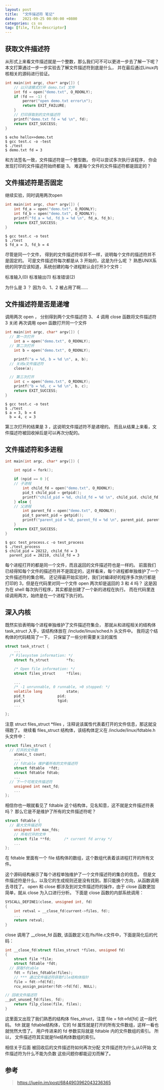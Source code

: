 ```yaml
---
layout: post
title:  "文件描述符 笔记"
date:   2021-09-25 00:00:00 +0800
categories: cs os
tag: [file, file-descriptor]
---
```


## 获取文件描述符

从形式上来看文件描述就是一个整数，那么我们可不可以更进一步去了解一下呢？
本文打算通过一步一步实验去了解文件描述符到底是什么， 并在最后通过Linux内核相关的源码进行验证。

```c
int main(int argc, char* argv[]) {
	// 以只读模式打开 demo.txt 文件
	int fd = open("demo.txt", O_RDONLY);
	if (fd == -1) {
		perror("open demo.txt error\n");
		return EXIT_FAILURE;
	}
	// 打印获取到的文件描述符
	printf("demo.txt fd = %d \n", fd);
	return EXIT_SUCCESS;
}
```

```shell
$ echo hello>>demo.txt
$ gcc test.c -o -test
$ ./test
$ demo.txt fd = 3
```

和方法签名一致，文件描述符是一个整型数。
你可以尝试多次执行该程序， 你会发现打印的文件描述符始终都是 3。
难道每个文件的文件描述符都是固定的？

## 文件描述符是否固定

继续实验，同时调用两次open

```c
int main(int argc, char* argv[]) {
	int fd_a = open("demo.txt", O_RDONLY);
	int fd_b = open("demo.txt", O_RDONLY);
	printf("fd_a = %d, fd_b = %d \n", fd_a, fd_b);
	return EXIT_SUCCESS;
}
```

```shell
$ gcc test.c -o test
$ ./test
$ fd_a = 3, fd_b = 4
```

尽管是同一个文件， 得到的文件描述符却并不一样，说明每个文件的描述符并不是固定的。
可是文件描述符每次都是从 3 开始的，这是为什么呢 ？
熟悉UNIX系统的同学应该知道，系统创建的每个进程默认会打开3个文件：

标准输入(0)
标准输出(1)
标准错误(2)

为什么是 3 ？ 因为 0、1、2 被占用了啊......

## 文件描述符是否是递增

调用两次 open ， 分别得到两个文件描述符 3、 4
调用 close 函数将文件描述符 3 关闭
再次调用 open 函数打开同一个文件

```c
int main(int argc, char* argv[]) {
  // 第一次打开
	int a = open("demo.txt", O_RDONLY);
  // 第二次打开
	int b = open("demo.txt", O_RDONLY);

	printf("a = %d, b = %d \n", a, b);
  // 关闭a文件描述符
	close(a);

  // 第三次打开
	int c = open("demo.txt", O_RDONLY);
	printf("b = %d, c = %d \n", b, c);
	return EXIT_SUCCESS;
}
```

```shell
$ gcc test.c -o test
$ ./test
$ a = 3, b = 4
  b = 4, c = 3
```

第三次打开的结果是 3 ，这说明文件描述符不是递增的。
而且从结果上来看，文件描述符被回收掉后是可以再次分配的。

## 文件描述符和多进程

```c
int main(int argc, char* argv[]) {

	int npid = fork();
	
	if (npid == 0 ){
	// 子进程
		int child_fd = open("demo.txt", O_RDONLY);
		pid_t child_pid = getpid();
		printf("child_pid = %d, child_fd = %d \n", child_pid, child_fd);
	} else {
	// 父进程
		int parent_fd = open("demo.txt", O_RDONLY);
		pid_t parent_pid = getpid();
		printf("parent_pid = %d, parent_fd = %d \n", parent_pid, parent_fd);
	}
	return EXIT_SUCCESS;
}
```

```shell
$ gcc test_process.c -o test_process
$ ./test_process
$ child_pid = 28212, child_fd = 3
  parent_pid = 28210, child_fd = 3
```

每个进程打开的都是同一个文件，而且返回的文件描述符也是一样的。
前面我们已经得知每个文件的描述符并不是固定的，这样看来，每个进程都单独维护了一个文件描述符的集合啊。
还记得最开始实验时，我们对编译好的程序多次执行都是打印的 3，但是在代码里对同一个文件 open 两次却是返回的 3 和 4 吗？
这是因为在 shell 每次执行程序，其实都是创建了一个新的进程在执行。
而在代码里连续调用两次，始终是在一个进程下执行的。

## 深入内核

既然实验表明每个进程单独维护了文件描述符集合， 那就从和进程相关的结构体 task_struct 入手，该结构体放在 /include/linux/sched.h 头文件中。
我将这个结构体的代码精简了一下， 只保留了一些分析需要关注的属性

```c
struct task_struct {
    ...
  /* Filesystem information: */
	struct fs_struct		*fs;

	/* Open file information: */
	struct files_struct		*files;
	
	...
	/* -1 unrunnable, 0 runnable, >0 stopped: */
	volatile long			state;
	pid_t				pid;
	pid_t				tgid;
	...

};
```

注意 struct files_struct *files ，注释说该属性代表着打开的文件信息，那这就没得跑了。
继续看 files_struct 结构体，该结构体定义在 /include/linux/fdtable.h 头文件中：

```c
struct files_struct {
  // 打开的文件数
	atomic_t count;
	...
	// fdtable 维护着所有的文件描述符
	struct fdtable  *fdt;
	struct fdtable fdtab;
    ...
  // 下一个可用文件描述符
	unsigned int next_fd;
	...
};
```

相信你也一眼就看见了 fdtable 这个结构体，见名知意，这不就是文件描述符表吗？ 那么它是不是维护了所有的文件描述符呢？

```c
struct fdtable {
  // 最大文件描述符
	unsigned int max_fds;
	// 所有打开的文件
	struct file **fd;      /* current fd array */
	...
};
```

在 fdtable 里面有一个 file 结构体的数组，这个数组代表着该进程打开的所有文件。

这个源码结构展示了每个进程单独维护了一个文件描述符的集合的信息。
但是文件描述符是什么，以及它的生成规则还是没有找到。那只能换个方向，从函数调用去寻找了。
open 和 close  都涉及到对文件描述符的操作，由于 close 函数更加简单，就从 close 为入口进行分析。
下面是 close 函数的内部系统调用：

```c
SYSCALL_DEFINE1(close, unsigned int, fd)
{
	int retval = __close_fd(current->files, fd);
	...
	return retval;
}
```

close 调用了 __close_fd 函数, 该函数定义在/fs/file.c文件中，下面是简化后的代码：

```c
int __close_fd(struct files_struct *files, unsigned fd)
{
	struct file *file;
	struct fdtable *fdt;
  // 获取fdtable
	fdt = files_fdtable(files);
	// *** 通过文件描述符获取file结构体指针
	file = fdt->fd[fd];
	rcu_assign_pointer(fdt->fd[fd], NULL);

// 回收文件描述符
__put_unused_fd(files, fd);
	return filp_close(file, files);
}
```

这里面又出现了我们熟悉的结构体 files_struct，注意 file = fdt->fd[fd] 这一段代码。
fdt 就是 fdtable结构体，它的 fd 属性就是打开的所有文件数组，这样一看也就恍然大悟了。
用户传进来的 fd 参数实际就是 fdtable 内的文件数组的索引。
所以， 文件描述符其实就是file结构体数组的索引。

相信关于后面
被回收后的文件描述符如何再次分配
文件描述符为什么从0开始
文件描述符为什么不能为负数
这些问题你都能迎刃而解了。

## 参考

> https://juejin.im/post/6844903962043236365
